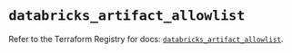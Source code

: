 # `databricks_artifact_allowlist`

Refer to the Terraform Registry for docs: [`databricks_artifact_allowlist`](https://registry.terraform.io/providers/databricks/databricks/1.71.0/docs/resources/artifact_allowlist).
